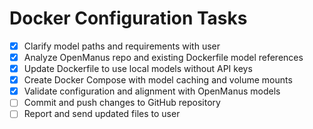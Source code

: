 # Docker Configuration Tasks

- [x] Clarify model paths and requirements with user
- [x] Analyze OpenManus repo and existing Dockerfile model references
- [x] Update Dockerfile to use local models without API keys
- [x] Create Docker Compose with model caching and volume mounts
- [x] Validate configuration and alignment with OpenManus models
- [ ] Commit and push changes to GitHub repository
- [ ] Report and send updated files to user
